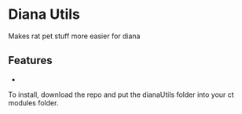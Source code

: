 # Diana Utils

Makes rat pet stuff more easier for diana

## Features

- 

To install, download the repo and put the dianaUtils folder into your ct modules folder. 